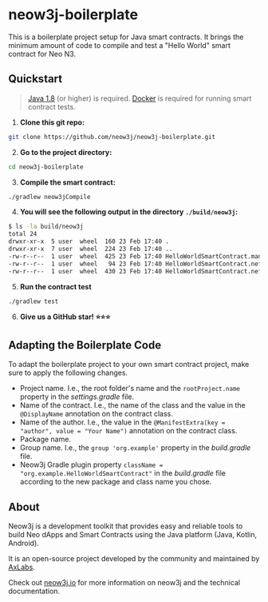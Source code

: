 # neow3j-boilerplate

This is a boilerplate project setup for Java smart contracts. It brings the minimum amount of code
to compile and test a "Hello World" smart contract for Neo N3.

## Quickstart

> [Java 1.8](https://adoptopenjdk.net/installation.html) (or higher) is required.
> [Docker](https://www.docker.com/products/docker-desktop) is required for running smart contract 
  tests.

1. **Clone this git repo:**

```bash
git clone https://github.com/neow3j/neow3j-boilerplate.git
```

2. **Go to the project directory:**

```bash
cd neow3j-boilerplate
```

3. **Compile the smart contract:**

```bash
./gradlew neow3jCompile
```

4. **You will see the following output in the directory `./build/neow3j`:**

```bash
$ ls -la build/neow3j 
total 24
drwxr-xr-x  5 user  wheel  160 23 Feb 17:40 .
drwxr-xr-x  7 user  wheel  224 23 Feb 17:40 ..
-rw-r--r--  1 user  wheel  425 23 Feb 17:40 HelloWorldSmartContract.manifest.json
-rw-r--r--  1 user  wheel   94 23 Feb 17:40 HelloWorldSmartContract.nef
-rw-r--r--  1 user  wheel  430 23 Feb 17:40 HelloWorldSmartContract.nefdbgnfo
```

5. **Run the contract test**

```bash
./gradlew test
```

6. **Give us a GitHub star! :star::star::star:**

## Adapting the Boilerplate Code

To adapt the boilerplate project to your own smart contract project, make sure to apply the
following changes.

- Project name. I.e., the root folder's name and the `rootProject.name` property in the
  *settings.gradle* file.
- Name of the contract. I.e., the name of the class and the value in the `@DisplayName`
  annotation on the contract class.
- Name of the author. I.e., the value in the `@ManifestExtra(key = "author", value = "Your Name")`
  annotation on the contract class.
- Package name.
- Group name. I.e., the `group 'org.example'` property in the *build.gradle* file.
- Neow3j Gradle plugin property `className = "org.example.HelloWorldSmartContract"` in the
  *build.gradle* file according to the new package and class name you chose.

## About

Neow3j is a development toolkit that provides easy and reliable tools to build Neo dApps and Smart
Contracts using the Java platform (Java, Kotlin, Android).

It is an open-source project developed by the community and maintained by
[AxLabs](https://axlabs.com).

Check out [neow3j.io](https://neow3j.io) for more information on neow3j and the technical documentation.
